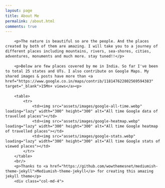 ```yaml
---
layout: page
title: About Me
permalink: /about.html
comments: true
---
```


<div class="row justify-content-between">
    <div class="col-md-8 pr-5">

        <p>The nature is beautiful so are the people. And the places created by both of them are amazing. I will take you to a journey of different places including mountains, rivers, sea-shores, cities, adventures, monuments and much more. stay tuned!!</p>
        
        <p>Below are few places covered by me in India. So far I've been to total 25 states and UTs. I also contribute on Google Maps. My shared images & posts have more than <a href="https://www.google.co.in/maps/contrib/118147622802569594383" target="_blank">15Mn+ views</a><p>

        <table>
            <tr>
                <td><img src="assets/images/google-all-time.webp" loading="lazy" width="300" height="300" alt="All time Google data of travelled places"></td>
                <td><img src="assets/images/google-heatmap.webp" loading="lazy" width="300" height="300" alt="All time Google heatmap of travelled places"></td>
                <td><img src="assets/images/google-stats.webp" loading="lazy" width="300" height="300" alt="All time Google stats of viewed places"></td>
            </tr>
        </table>
        <br/>
        <p>Thanks to <a href="https://github.com/wowthemesnet/mediumish-theme-jekyll">Mediumish-theme-jekyll</a> for creating this amazing jekyll theme</p>
        <div class="col-md-4">
        
</div>
